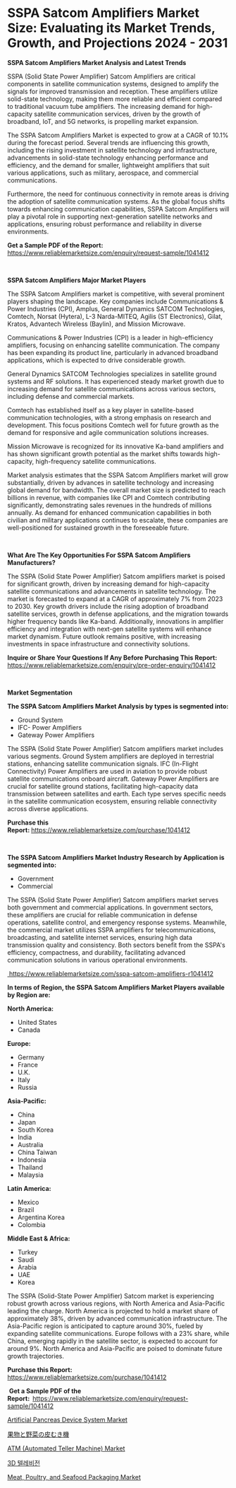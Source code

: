 <p><h1>SSPA Satcom Amplifiers Market Size: Evaluating its Market Trends, Growth, and Projections 2024 - 2031</h1></p><p><strong>SSPA Satcom Amplifiers Market Analysis and Latest Trends</strong></p>
<p><p>SSPA (Solid State Power Amplifier) Satcom Amplifiers are critical components in satellite communication systems, designed to amplify the signals for improved transmission and reception. These amplifiers utilize solid-state technology, making them more reliable and efficient compared to traditional vacuum tube amplifiers. The increasing demand for high-capacity satellite communication services, driven by the growth of broadband, IoT, and 5G networks, is propelling market expansion.</p><p>The SSPA Satcom Amplifiers Market is expected to grow at a CAGR of 10.1% during the forecast period. Several trends are influencing this growth, including the rising investment in satellite technology and infrastructure, advancements in solid-state technology enhancing performance and efficiency, and the demand for smaller, lightweight amplifiers that suit various applications, such as military, aerospace, and commercial communications.</p><p>Furthermore, the need for continuous connectivity in remote areas is driving the adoption of satellite communication systems. As the global focus shifts towards enhancing communication capabilities, SSPA Satcom Amplifiers will play a pivotal role in supporting next-generation satellite networks and applications, ensuring robust performance and reliability in diverse environments.</p></p>
<p><strong>Get a Sample PDF of the Report:&nbsp;</strong> <a href="https://www.reliablemarketsize.com/enquiry/request-sample/1041412?utm_campaign=1125&utm_medium=2&utm_source=Github&utm_content=ia&utm_term=14102024&utm_id=sspa-satcom-amplifiers">https://www.reliablemarketsize.com/enquiry/request-sample/1041412</a></p>
<p>&nbsp;</p>
<p><strong>SSPA Satcom Amplifiers Major Market Players</strong></p>
<p><p>The SSPA Satcom Amplifiers market is competitive, with several prominent players shaping the landscape. Key companies include Communications & Power Industries (CPI), Amplus, General Dynamics SATCOM Technologies, Comtech, Norsat (Hytera), L-3 Narda-MITEQ, Agilis (ST Electronics), Gilat, Kratos, Advantech Wireless (Baylin), and Mission Microwave. </p><p>Communications & Power Industries (CPI) is a leader in high-efficiency amplifiers, focusing on enhancing satellite communication. The company has been expanding its product line, particularly in advanced broadband applications, which is expected to drive considerable growth. </p><p>General Dynamics SATCOM Technologies specializes in satellite ground systems and RF solutions. It has experienced steady market growth due to increasing demand for satellite communications across various sectors, including defense and commercial markets.</p><p>Comtech has established itself as a key player in satellite-based communication technologies, with a strong emphasis on research and development. This focus positions Comtech well for future growth as the demand for responsive and agile communication solutions increases.</p><p>Mission Microwave is recognized for its innovative Ka-band amplifiers and has shown significant growth potential as the market shifts towards high-capacity, high-frequency satellite communications. </p><p>Market analysis estimates that the SSPA Satcom Amplifiers market will grow substantially, driven by advances in satellite technology and increasing global demand for bandwidth. The overall market size is predicted to reach billions in revenue, with companies like CPI and Comtech contributing significantly, demonstrating sales revenues in the hundreds of millions annually. As demand for enhanced communication capabilities in both civilian and military applications continues to escalate, these companies are well-positioned for sustained growth in the foreseeable future.</p></p>
<p>&nbsp;</p>
<p><strong>What Are The Key Opportunities For SSPA Satcom Amplifiers Manufacturers?</strong></p>
<p><p>The SSPA (Solid State Power Amplifier) Satcom amplifiers market is poised for significant growth, driven by increasing demand for high-capacity satellite communications and advancements in satellite technology. The market is forecasted to expand at a CAGR of approximately 7% from 2023 to 2030. Key growth drivers include the rising adoption of broadband satellite services, growth in defense applications, and the migration towards higher frequency bands like Ka-band. Additionally, innovations in amplifier efficiency and integration with next-gen satellite systems will enhance market dynamism. Future outlook remains positive, with increasing investments in space infrastructure and connectivity solutions.</p></p>
<p><strong>Inquire or Share Your Questions If Any Before Purchasing This Report:</strong> <a href="https://www.reliablemarketsize.com/enquiry/pre-order-enquiry/1041412?utm_campaign=1125&utm_medium=2&utm_source=Github&utm_content=ia&utm_term=14102024&utm_id=sspa-satcom-amplifiers">https://www.reliablemarketsize.com/enquiry/pre-order-enquiry/1041412</a></p>
<p>&nbsp;</p>
<p><strong>Market Segmentation</strong></p>
<p><strong>The SSPA Satcom Amplifiers Market Analysis by types is segmented into:</strong></p>
<p><ul><li>Ground System</li><li>IFC- Power Amplifiers</li><li>Gateway Power Amplifiers</li></ul></p>
<p><p>The SSPA (Solid State Power Amplifier) Satcom amplifiers market includes various segments. Ground System amplifiers are deployed in terrestrial stations, enhancing satellite communication signals. IFC (In-Flight Connectivity) Power Amplifiers are used in aviation to provide robust satellite communications onboard aircraft. Gateway Power Amplifiers are crucial for satellite ground stations, facilitating high-capacity data transmission between satellites and earth. Each type serves specific needs in the satellite communication ecosystem, ensuring reliable connectivity across diverse applications.</p></p>
<p><strong>Purchase this Report:&nbsp;</strong><a href="https://www.reliablemarketsize.com/purchase/1041412?utm_campaign=1125&utm_medium=2&utm_source=Github&utm_content=ia&utm_term=14102024&utm_id=sspa-satcom-amplifiers">https://www.reliablemarketsize.com/purchase/1041412</a></p>
<p>&nbsp;</p>
<p><strong>The SSPA Satcom Amplifiers Market Industry Research by Application is segmented into:</strong></p>
<p><ul><li>Government</li><li>Commercial</li></ul></p>
<p><p>The SSPA (Solid State Power Amplifier) Satcom amplifiers market serves both government and commercial applications. In government sectors, these amplifiers are crucial for reliable communication in defense operations, satellite control, and emergency response systems. Meanwhile, the commercial market utilizes SSPA amplifiers for telecommunications, broadcasting, and satellite internet services, ensuring high data transmission quality and consistency. Both sectors benefit from the SSPA's efficiency, compactness, and durability, facilitating advanced communication solutions in various operational environments.</p></p>
<p><a href="https://www.reliablemarketsize.com/sspa-satcom-amplifiers-r1041412?utm_campaign=1125&utm_medium=2&utm_source=Github&utm_content=ia&utm_term=14102024&utm_id=sspa-satcom-amplifiers">&nbsp;https://www.reliablemarketsize.com/sspa-satcom-amplifiers-r1041412</a></p>
<p><strong>In terms of Region, the SSPA Satcom Amplifiers Market Players available by Region are:</strong></p>
<p>
    <p> <strong> North America: </strong>
        <ul>
            <li>United States</li>
            <li>Canada</li>
        </ul>
        </p> 
    <p> <strong> Europe: </strong>
        <ul>
            <li>Germany</li>
            <li>France</li>
            <li>U.K.</li>
            <li>Italy</li>
            <li>Russia</li>
        </ul>
        </p> 
    <p> <strong> Asia-Pacific: </strong>
        <ul>
            <li>China</li>
            <li>Japan</li>
            <li>South Korea</li>
            <li>India</li>
            <li>Australia</li>
            <li>China Taiwan</li>
            <li>Indonesia</li>
            <li>Thailand</li>
            <li>Malaysia</li>
        </ul>
        </p> 
    <p> <strong> Latin America: </strong>
        <ul>
            <li>Mexico</li>
            <li>Brazil</li>
            <li>Argentina Korea</li>
            <li>Colombia</li>
        </ul>
        </p> 
    <p> <strong> Middle East & Africa: </strong>
        <ul>
            <li>Turkey</li>
            <li>Saudi</li>
            <li>Arabia</li>
            <li>UAE</li>
            <li>Korea</li>
        </ul>
    </p>
    </p>
<p><p>The SSPA (Solid-State Power Amplifier) Satcom market is experiencing robust growth across various regions, with North America and Asia-Pacific leading the charge. North America is projected to hold a market share of approximately 38%, driven by advanced communication infrastructure. The Asia-Pacific region is anticipated to capture around 30%, fueled by expanding satellite communications. Europe follows with a 23% share, while China, emerging rapidly in the satellite sector, is expected to account for around 9%. North America and Asia-Pacific are poised to dominate future growth trajectories.</p></p>
<p><strong>Purchase this Report: </strong><a href="https://www.reliablemarketsize.com/purchase/1041412?utm_campaign=1125&utm_medium=2&utm_source=Github&utm_content=ia&utm_term=14102024&utm_id=sspa-satcom-amplifiers">https://www.reliablemarketsize.com/purchase/1041412</a></p>
<p>&nbsp;<strong>Get a Sample PDF of the Report:&nbsp;&nbsp;</strong><a href="https://www.reliablemarketsize.com/enquiry/request-sample/1041412?utm_campaign=1125&utm_medium=2&utm_source=Github&utm_content=ia&utm_term=14102024&utm_id=sspa-satcom-amplifiers">https://www.reliablemarketsize.com/enquiry/request-sample/1041412</a></p>
<p><strong></strong></p>
<p><p><a href="https://www.linkedin.com/pulse/artificial-pancreas-device-system-market-segmentation-in-depth-ivhvf?utm_campaign=1125&utm_medium=2&utm_source=Github&utm_content=ia&utm_term=14102024&utm_id=sspa-satcom-amplifiers">Artificial Pancreas Device System Market</a></p><p><a href="https://github.com/mohamedbakry57/Market-Research-Report-List-6/blob/main/780660017747.md?utm_campaign=1125&utm_medium=2&utm_source=Github&utm_content=ia&utm_term=14102024&utm_id=sspa-satcom-amplifiers">果物と野菜の皮むき機</a></p><p><a href="https://www.linkedin.com/pulse/global-atm-automated-teller-machine-industry-analysis-report-xcxvf?trk=public_post_embed_feed-article-content&utm_campaign=1125&utm_medium=2&utm_source=Github&utm_content=ia&utm_term=14102024&utm_id=sspa-satcom-amplifiers">ATM (Automated Teller Machine) Market</a></p><p><a href="https://github.com/laholand/Market-Research-Report-List-6/blob/main/987051217842.md?utm_campaign=1125&utm_medium=2&utm_source=Github&utm_content=ia&utm_term=14102024&utm_id=sspa-satcom-amplifiers">3D 텔레비전</a></p><p><a href="https://www.linkedin.com/pulse/meat-poultry-seafood-packaging-market-research-report-exploring-mnzuf?trk=public_post_embed_feed-article-content&utm_campaign=1125&utm_medium=2&utm_source=Github&utm_content=ia&utm_term=14102024&utm_id=sspa-satcom-amplifiers">Meat, Poultry, and Seafood Packaging Market</a></p></p>